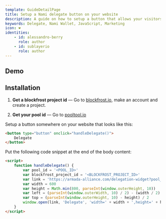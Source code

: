 ```yaml
---
template: GuideDetailPage
title: Setup a Nami delegate button on your website
description: A guide on how to setup a button that allows your visitors to delegate to your pool straight from your website.
keywords: Delegate, Nami Wallet, JavaScript, Marketing
icon: ❤️
identities: 
    - id: alessandro-berry
      role: author
    - id: sublayerio
      role: author
---
```


## Demo

<YoutubeVideo url="https://www.youtube.com/watch?v=hm8c-RhBop4" />

## Installation

1. **Get a blockfrost project id** —  Go to [blockfrost.io](https://blockfrost.io/), make an account and create a project.

2. **Get your pool id** — Go to [pooltool.io](https://pooltool.io)


Setup a button somewhere on your website that looks like this:

```html
<button type="button" onclick="handleDelegate()">
    Delegate
</button>
```

Put the following code snippet at the end of the body content:

```html
<script>
    function handleDelegate() {
        var pool_id = '<POOL_ID>'
        var blockfrost_project_id = '<BLOCKFROST_PROJECT_ID>'
        var link = 'https://armada-alliance.com/delegation-widget?pool_id=' + pool_id + '&blockfrost_project_id=' + blockfrost_project_id
        var width = 600
        var height = Math.min(800, parseInt(window.outerHeight, 10))
        var left = (parseInt(window.outerWidth, 10) / 2) - (width / 2)
        var top = (parseInt(window.outerHeight, 10) - height) / 2
        window.open(link, 'Delegate', 'width=' + width + ',height=' + height + ',toolbar=0,menubar=0,location=0,status=0,scrollbars=1,resizable=1,left=' + left + ',top=' + top);
    }
</script>
```